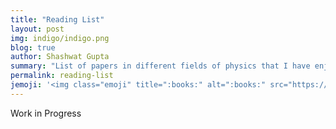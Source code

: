 ```yaml
---
title: "Reading List"
layout: post
img: indigo/indigo.png
blog: true
author: Shashwat Gupta
summary: "List of papers in different fields of physics that I have enjoyed reading."
permalink: reading-list
jemoji: '<img class="emoji" title=":books:" alt=":books:" src="https://assets.github.com/images/icons/emoji/unicode/1f4da.png" height="20" width="20" align="absmiddle">'
---
```

<p>Work in Progress</p>